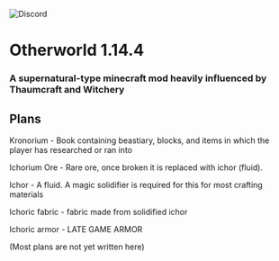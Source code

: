 ![Discord](https://img.shields.io/discord/360327589287559178?label=Discord&style=flat-square)
# Otherworld 1.14.4
### A supernatural-type minecraft mod heavily influenced by Thaumcraft and Witchery


Plans
-
Kronorium - Book containing beastiary, blocks, and items in which the player has researched or ran into

Ichorium Ore - Rare ore, once broken it is replaced with ichor (fluid).

Ichor - A fluid. A magic solidifier is required for this for most crafting materials

Ichoric fabric - fabric made from solidified ichor

Ichoric armor - LATE GAME ARMOR

(Most plans are not yet written here)
